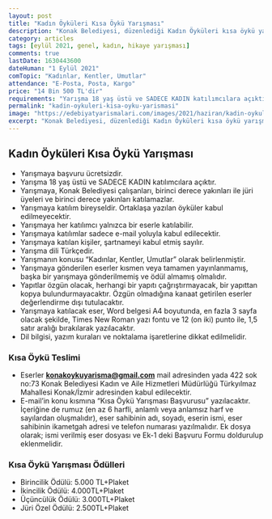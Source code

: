 ```yaml
---
layout: post
title: "Kadın Öyküleri Kısa Öykü Yarışması"
description: "Konak Belediyesi, düzenlediği Kadın Öyküleri kısa öykü yarışması ile kadınların sesini duyuruyor."
category: articles
tags: [eylül 2021, genel, kadın, hikaye yarışması]
comments: true
lastDate: 1630443600    
dateHuman: "1 Eylül 2021"
comTopic: "Kadınlar, Kentler, Umutlar"
attendance: "E-Posta, Posta, Kargo"
price: "14 Bin 500 TL'dir"
requirements: "Yarışma 18 yaş üstü ve SADECE KADIN katılımcılara açıktır."
permalink: "kadin-oykuleri-kisa-oyku-yarismasi"
image: "https://edebiyatyarismalari.com/images/2021/haziran/kadin-oykuleri-kisa-oyku-yarismasi.jpeg"
excerpt: "Konak Belediyesi, düzenlediği Kadın Öyküleri kısa öykü yarışması ile kadınların sesini duyuruyor."
---
```


## Kadın Öyküleri Kısa Öykü Yarışması
- Yarışmaya başvuru ücretsizdir.
- Yarışma 18 yaş üstü ve SADECE KADIN katılımcılara açıktır.
- Yarışmaya, Konak Belediyesi çalışanları, birinci derece yakınları ile jüri üyeleri ve birinci derece yakınları katılamazlar.
- Yarışmaya katılım bireyseldir. Ortaklaşa yazılan öyküler kabul edilmeyecektir.
- Yarışmaya her katılımcı yalnızca bir eserle katılabilir.
- Yarışmaya katılımlar sadece e-mail yoluyla kabul edilecektir.
- Yarışmaya katılan kişiler, şartnameyi kabul etmiş sayılır.
- Yarışma dili Türkçedir.
- Yarışmanın konusu “Kadınlar, Kentler, Umutlar” olarak belirlenmiştir.
- Yarışmaya gönderilen eserler kısmen veya tamamen yayınlanmamış, başka bir yarışmaya gönderilmemiş ve ödül almamış olmalıdır.
- Yapıtlar özgün olacak, herhangi bir yapıtı çağrıştırmayacak, bir yapıttan kopya bulundurmayacaktır. Özgün olmadığına kanaat getirilen eserler değerlendirme dışı tutulacaktır.
- Yarışmaya katılacak eser, Word belgesi A4 boyutunda, en fazla 3 sayfa olacak şekilde, Times New Roman yazı fontu ve 12 (on iki) punto ile, 1,5 satır aralığı bırakılarak yazılacaktır.
- Dil bilgisi, yazım kuraları ve noktalama işaretlerine dikkat edilmelidir.

### Kısa Öykü Teslimi
- Eserler **konakoykuyarisma@gmail.com** mail adresinden yada 422 sok no:73 Konak Belediyesi Kadın ve Aile Hizmetleri Müdürlüğü Türkyılmaz Mahallesi Konak/İzmir adresinden kabul edilecektir.
- E-mail’in konu kısmına “Kısa Öykü Yarışması Başvurusu” yazılacaktır. İçeriğine de rumuz (en az 6 harfli, anlamlı veya anlamsız harf ve sayılardan oluşmalıdır), eser sahibinin adı, soyadı, eserin ismi, eser sahibinin ikametgah adresi ve telefon numarası yazılmalıdır. Ek dosya olarak; ismi verilmiş eser dosyası ve Ek-1 deki Başvuru Formu doldurulup eklenmelidir.

### Kısa Öykü Yarışması Ödülleri
- Birincilik Ödülü: 5.000 TL+Plaket
- İkincilik Ödülü: 4.000TL+Plaket
- Üçüncülük Ödülü: 3.000TL+Plaket
- Jüri Özel Ödülü: 2.500TL+Plaket